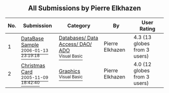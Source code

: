 ﻿<div align="center">

## All Submissions by Pierre Elkhazen

</div>

No.  | Submission | Category | By   | User Rating
---- | ---------- | -------- | ---- | -----------
1 | [DataBase Sample<br /><sup>2006-01-13 23:19:18</sup>](https://github.com/Planet-Source-Code/pierre-elkhazen-database-sample__1-64058) | [Databases/ Data Access/ DAO/ ADO<br /><sup>Visual Basic</sup>](../ByCategory/databases-data-access-dao-ado__1-6.md) | Pierre Elkhazen | 4.3 (13 globes from 3 users)
2 | [Christmas Card<br /><sup>2005-11-09 18:42:40</sup>](https://github.com/Planet-Source-Code/pierre-elkhazen-christmas-card__1-63276) | [Graphics<br /><sup>Visual Basic</sup>](../ByCategory/graphics__1-46.md) | Pierre Elkhazen | 4.0 (12 globes from 3 users)
